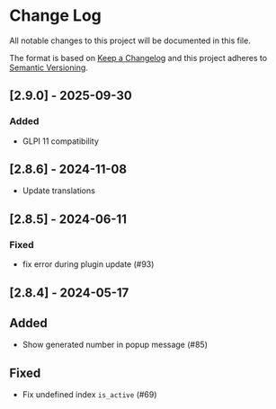 # Change Log

All notable changes to this project will be documented in this file.

The format is based on [Keep a Changelog](http://keepachangelog.com/)
and this project adheres to [Semantic Versioning](http://semver.org/).

## [2.9.0] - 2025-09-30

### Added

- GLPI 11 compatibility

## [2.8.6] - 2024-11-08

- Update translations

## [2.8.5] - 2024-06-11

### Fixed

- fix error during plugin update (#93)

## [2.8.4] - 2024-05-17

## Added

- Show generated number in popup message (#85)

## Fixed

- Fix undefined index `is_active` (#69)
